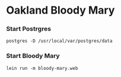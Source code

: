 # Oakland Bloody Mary

### Start Postrgres

`postgres -D /usr/local/var/postgres/data`

### Start Bloody Mary

`lein run -m bloody-mary.web`
